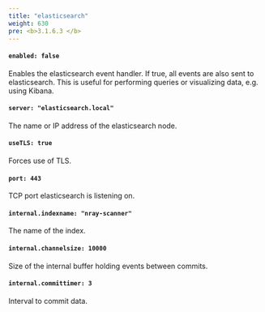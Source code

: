 ```yaml
---
title: "elasticsearch"
weight: 630
pre: <b>3.1.6.3 </b>
---
```


#### `enabled: false`

Enables the elasticsearch event handler. If true, all events are also sent to elasticsearch. This is useful for performing queries or visualizing data, e.g. using Kibana.

#### `server: "elasticsearch.local"`

The name or IP address of the elasticsearch node.

#### `useTLS: true`

Forces use of TLS.

#### `port: 443`

TCP port elasticsearch is listening on.

#### `internal.indexname: "nray-scanner"`

The name of the index.

#### `internal.channelsize: 10000`

Size of the internal buffer holding events between commits.
      
#### `internal.committimer: 3`

Interval to commit data.